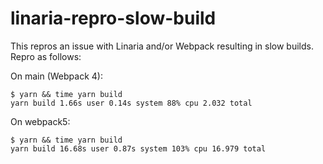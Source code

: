 # linaria-repro-slow-build

This repros an issue with Linaria and/or Webpack resulting in slow builds. Repro as follows:

On main (Webpack 4):

```
$ yarn && time yarn build
yarn build 1.66s user 0.14s system 88% cpu 2.032 total
```

On webpack5:

```
$ yarn && time yarn build
yarn build 16.68s user 0.87s system 103% cpu 16.979 total
```
